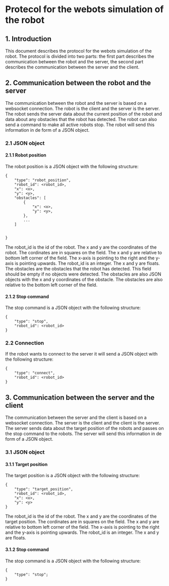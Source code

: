 # Protecol for the webots simulation of the robot

## 1. Introduction
This document describes the protocol for the webots simulation of the robot. The protocol is divided into two parts: the first part describes the communication between the robot and the server, the second part describes the communication between the server and the client.

## 2. Communication between the robot and the server
The communication between the robot and the server is based on a websocket connection. The robot is the client and the server is the server. The robot sends the server data about the current position of the robot and data about any obstacles that the robot has detected. The robot can also send a command to make all active robots stop. The robot will send this information in de form of a JSON object.  

### 2.1 JSON object
#### 2.1.1 Robot position
The robot position is a JSON object with the following structure:
```
{
    "type": "robot_position",
    "robot_id": <robot_id>,
    "x": <x>,
    "y": <y>,
    "obstacles": [
        {
            "x": <x>,
            "y": <y>,
        },
        ...
    ]
    
    
}
```
The robot_id is the id of the robot. The x and y are the coordinates of the robot. The cordinates are in squares on the field. The x and y are relative to bottom left corner of the field. The x-axis is pointing to the right and the y-axis is pointing upwards. The robot_id is an integer. The x and y are floats. The obstacles are the obstacles that the robot has detected. This field should be empty if no objects were detected. The obstacles are also JSON objects with the x and y coordinates of the obstacle. The obstacles are also relative to the bottom left corner of the field.

#### 2.1.2 Stop command
The stop command is a JSON object with the following structure:
```
{
    "type": "stop",
    "robot_id": <robot_id>
}
```

### 2.2 Connection
If the robot wants to connect to the server it will send a JSON object with the following structure:
```
{
    "type": "connect",
    "robot_id": <robot_id>
}
```

## 3. Communication between the server and the client

The communication between the server and the client is based on a websocket connection. The server is the client and the client is the server. The server sends data about the target position of the robots and passes on the stop command to the robots. The server will send this information in de form of a JSON object.

### 3.1 JSON object
#### 3.1.1 Target position
The target position is a JSON object with the following structure:
```
{
    "type": "target_position",
    "robot_id": <robot_id>,
    "x": <x>,
    "y": <y>
}
```

The robot_id is the id of the robot. The x and y are the coordinates of the target position. The cordinates are in squares on the field. The x and y are relative to bottom left corner of the field. The x-axis is pointing to the right and the y-axis is pointing upwards. The robot_id is an integer. The x and y are floats.

#### 3.1.2 Stop command
The stop command is a JSON object with the following structure:
```
{
    "type": "stop";
}
```




